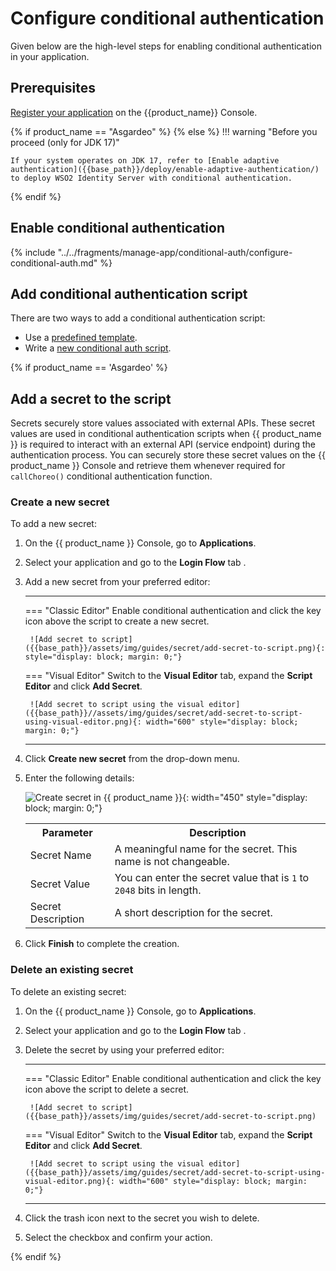# Configure conditional authentication

Given below are the high-level steps for enabling conditional authentication in your application.

## Prerequisites

[Register your application]({{base_path}}/guides/authentication/add-login-to-apps/) on the {{product_name}} Console.

{% if product_name == "Asgardeo" %}
{% else %}
!!! warning "Before you proceed (only for JDK 17)"

    If your system operates on JDK 17, refer to [Enable adaptive authentication]({{base_path}}/deploy/enable-adaptive-authentication/) to deploy WSO2 Identity Server with conditional authentication.
{% endif %}

## Enable conditional authentication

{% include "../../fragments/manage-app/conditional-auth/configure-conditional-auth.md" %}

## Add conditional authentication script

There are two ways to add a conditional authentication script:

- Use a [predefined template]({{base_path}}/guides/authentication/conditional-auth/#script-templates).
- Write a [new conditional auth script]({{base_path}}/guides/authentication/conditional-auth/write-your-first-script/).

{% if product_name == 'Asgardeo' %}

## Add a secret to the script
Secrets securely store values associated with external APIs. These secret values are used in conditional authentication scripts when {{ product_name }} is required to interact with an external API (service endpoint) during the authentication process. You can securely store these secret values on the {{ product_name }} Console and retrieve them whenever required for `callChoreo()` conditional authentication function.

### Create a new secret

To add a new secret:

1. On the {{ product_name }} Console, go to **Applications**.

2. Select your application and go to the **Login Flow** tab .

3. Add a new secret from your preferred editor:

    ---
    === "Classic Editor"
        Enable conditional authentication and click the key icon above the script to create a new secret.

        ![Add secret to script]({{base_path}}/assets/img/guides/secret/add-secret-to-script.png){: style="display: block; margin: 0;"}

    === "Visual Editor"
        Switch to the **Visual Editor** tab, expand the **Script Editor** and click **Add Secret**.

        ![Add secret to script using the visual editor]({{base_path}}//assets/img/guides/secret/add-secret-to-script-using-visual-editor.png){: width="600" style="display: block; margin: 0;"}

    ---

4. Click **Create new secret** from the drop-down menu.

5. Enter the following details:

    ![Create secret in {{ product_name }}]({{base_path}}/assets/img/guides/secret/create-a-secret.png){: width="450" style="display: block; margin: 0;"}

    <table>
        <tr>
            <th>Parameter</th>
            <th>Description</th>
        </tr>
        <tr>
            <td>Secret Name</td>
            <td>A meaningful name for the secret. This name is not changeable.</td>
        </tr>
        <tr>
            <td>Secret Value</td>
            <td>You can enter the secret value that is <code>1</code> to <code>2048</code> bits in length.</td>
        </tr>
        <tr>
            <td>Secret Description</td>
            <td>A short description for the secret.</td>
        </tr>
    </table>

6. Click **Finish** to complete the creation.

### Delete an existing secret

To delete an existing secret:

1. On the {{ product_name }} Console, go to **Applications**.

2. Select your application and go to the **Login Flow** tab .

3. Delete the secret by using your preferred editor:

    ---
    === "Classic Editor"
        Enable conditional authentication and click the key icon above the script to delete a secret.

        ![Add secret to script]({{base_path}}/assets/img/guides/secret/add-secret-to-script.png)

    === "Visual Editor"
        Switch to the **Visual Editor** tab, expand the **Script Editor** and click **Add Secret**.

        ![Add secret to script using the visual editor]({{base_path}}/assets/img/guides/secret/add-secret-to-script-using-visual-editor.png){: width="600" style="display: block; margin: 0;"}

    ---

4. Click the trash icon next to the secret you wish to delete.

5. Select the checkbox and confirm your action.

{% endif %}